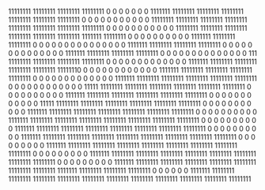 11111111 11111111 11111111 11111111 0 0 0 0 
0 0 0 1111111 11111111 11111111 11111111 11111111 
11111111 11111111 0 0 0 0 0 0 
0 0 0 0 0 11111111 11111111 11111111 
11111111 11111111 11111111 11111111 11111111 0 0 0 
0 0 0 0 0 0 0 0 
11111111 11111111 11111111 11111111 11111111 11111111 1111111 11111111 
0 0 0 0 0 0 0 0 
0 0 1111111 11111111 11111111 0 0 0 
0 0 0 0 0 0 0 0 
0 0 0 0 1111111 11111111 11111111 11111111 
0 0 0 0 0 0 0 0 
0 0 0 0 0 0 1111111 11111111 
11111111 11111111 0 0 0 0 0 0 
0 0 0 0 0 0 0 0 
111 11111111 11111111 11111111 11111111 0 0 0 
0 0 0 0 0 0 0 0 
0 0 1111111 11111111 11111111 11111111 11111111 11111110 
0 0 0 0 0 0 0 0 
0 0 0 0 1111111 11111111 11111111 11111111 
11111111 0 0 0 0 0 0 0 
0 0 0 0 0 0 1111111 11111111 
11111111 11111111 11111111 11111111 0 0 0 0 
0 0 0 0 0 0 0 0 
11111 11111111 11111111 11111111 11111111 11111111 11111111 0 
0 0 0 0  0 0 0 
0 0 1111111 11111111 11111111 11111111 11111111 11111111 
0 0 0 0 0 0 0 0 
0 0 0 0 11111 11111111 11111111 11111111 
11111111 11111111 11111111 0 0 0 0 0 
0 0 0 0 0 0  1111111 
11111111 11111111 11111111 11111111 11111111 11111111 0 0 
0 0 0 0 0 0 0 0 
1111111 11111111 11111111 11111111 11111111 11111111 11111111 11111111 
0 0 0 0 0 0 0 0 
0 0 1111111 11111111 11111111 11111111 11111111 11111111 
11111111 11111111 0 0 0 0 0 0 
0 0 0 0 1111111 11111111 11111111 11111111 
11111111 11111111 11111111 11111111 11111111 0 0 0 
0 0 0 0 0 0 1111111 11111111 
11111111 11111111 11111111 11111111 11111111 11111111 11111111 0 
0 0 0 0 0 0 0 0 
1111111 11111111 11111111 11111111 11111111 11111111 11111111 11111111 
11111111 0 0 0 0 0 0 0 
0 0 1111111 11111111 11111111 11111111 11111111 11111111 
11111111 11111111 1111111 11111111 11111111 11111111 0 0 
0 0 0 0 1111111 11111111 11111111 11111111 
11111111 11111111 11111111 11111111 11111111 11111111 11111111 11111111 
